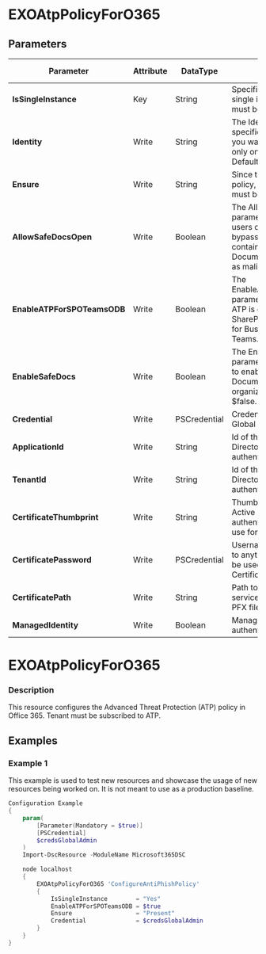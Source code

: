 ﻿# EXOAtpPolicyForO365

## Parameters

| Parameter | Attribute | DataType | Description | Allowed Values |
| --- | --- | --- | --- | --- |
| **IsSingleInstance** | Key | String | Specifies the resource is a single instance, the value must be 'Yes' |Yes|
| **Identity** | Write | String | The Identity parameter specifies the ATP policy that you want to modify. There's only one policy named Default. ||
| **Ensure** | Write | String | Since there is only one policy, the default policy, this must be set to 'Present' |Present|
| **AllowSafeDocsOpen** | Write | Boolean | The AllowSafeDocsOpen parameter specifies whether users can click through and bypass the Protected View container even when Safe Documents identifies a file as malicious. ||
| **EnableATPForSPOTeamsODB** | Write | Boolean | The EnableATPForSPOTeamsODB parameter specifies whether ATP is enabled for SharePoint Online, OneDrive for Business and Microsoft Teams. Default is $false. ||
| **EnableSafeDocs** | Write | Boolean | The EnableSafeDocs parameter specifies whether to enable the Safe Documents feature in the organization. Default is $false. ||
| **Credential** | Write | PSCredential | Credentials of the Exchange Global Admin ||
| **ApplicationId** | Write | String | Id of the Azure Active Directory application to authenticate with. ||
| **TenantId** | Write | String | Id of the Azure Active Directory tenant used for authentication. ||
| **CertificateThumbprint** | Write | String | Thumbprint of the Azure Active Directory application's authentication certificate to use for authentication. ||
| **CertificatePassword** | Write | PSCredential | Username can be made up to anything but password will be used for CertificatePassword ||
| **CertificatePath** | Write | String | Path to certificate used in service principal usually a PFX file. ||
| **ManagedIdentity** | Write | Boolean | Managed ID being used for authentication. ||

# EXOAtpPolicyForO365

### Description

This resource configures the Advanced Threat Protection (ATP) policy
in Office 365.  Tenant must be subscribed to ATP.

## Examples

### Example 1

This example is used to test new resources and showcase the usage of new resources being worked on.
It is not meant to use as a production baseline.

```powershell
Configuration Example
{
    param(
        [Parameter(Mandatory = $true)]
        [PSCredential]
        $credsGlobalAdmin
    )
    Import-DscResource -ModuleName Microsoft365DSC

    node localhost
    {
        EXOAtpPolicyForO365 'ConfigureAntiPhishPolicy'
        {
            IsSingleInstance        = "Yes"
            EnableATPForSPOTeamsODB = $true
            Ensure                  = "Present"
            Credential              = $credsGlobalAdmin
        }
    }
}
```

